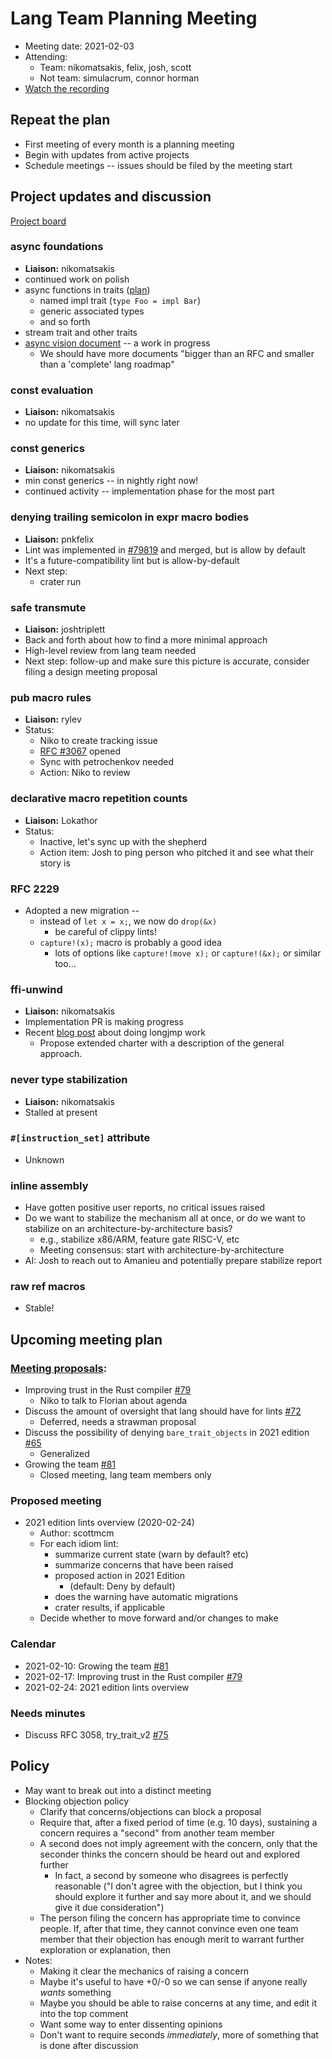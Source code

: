 # Lang Team Planning Meeting

* Meeting date: 2021-02-03
* Attending: 
    * Team: nikomatsakis, felix, josh, scott
    * Not team: simulacrum, connor horman
* [Watch the recording](https://youtu.be/r1c2tFMAYQs)

## Repeat the plan

* First meeting of every month is a planning meeting
* Begin with updates from active projects
* Schedule meetings -- issues should be filed by the meeting start

## Project updates and discussion

[Project board](https://github.com/rust-lang/lang-team/projects/2)

### async foundations

* **Liaison:** nikomatsakis
* continued work on polish
* async functions in traits ([plan](https://hackmd.io/5kCE2T6sTDijhqMx8kaikw))
    * named impl trait (`type Foo = impl Bar`)
    * generic associated types
    * and so forth
* stream trait and other traits
* [async vision document](https://hackmd.io/p6cmRZ9ZRQ-F1tlhGaN9rg) -- a work in progress
    * We should have more documents "bigger than an RFC and smaller than a 'complete' lang roadmap"

### const evaluation

* **Liaison:** nikomatsakis
* no update for this time, will sync later

### const generics

* **Liaison:** nikomatsakis
* min const generics -- in nightly right now!
* continued activity -- implementation phase for the most part

### denying trailing semicolon in expr macro bodies

* **Liaison:** pnkfelix
* Lint was implemented in [#79819](https://github.com/rust-lang/rust/pull/79819) and merged, but is allow by default
* It's a future-compatibility lint but is allow-by-default
* Next step:
    * crater run

### safe transmute

* **Liaison:** joshtriplett
* Back and forth about how to find a more minimal approach
* High-level review from lang team needed
* Next step: follow-up and make sure this picture is accurate, consider filing a design meeting proposal

### pub macro rules

* **Liaison:** rylev
* Status:
    * Niko to create tracking issue
    * [RFC #3067] opened
    * Sync with petrochenkov needed
    * Action: Niko to review 

[RFC #3067]: https://github.com/rust-lang/rfcs/pull/3067

### declarative macro repetition counts

* **Liaison:** Lokathor
* Status:
    * Inactive, let's sync up with the shepherd
    * Action item: Josh to ping person who pitched it and see what their story is

### RFC 2229

* Adopted a new migration --
    * instead of `let x = x;`, we now do `drop(&x)`
        * be careful of clippy lints!
    * `capture!(x);` macro is probably a good idea
        * lots of options like `capture!(move x);` or `capture!(&x);` or similar too...

### ffi-unwind

* **Liaison:** nikomatsakis
* Implementation PR is making progress
* Recent [blog post](https://blog.rust-lang.org/inside-rust/2021/01/26/ffi-unwind-longjmp.html) about doing longjmp work
    * Propose extended charter with a description of the general approach.

### never type stabilization

* **Liaison:** nikomatsakis
* Stalled at present

### `#[instruction_set]` attribute

* Unknown

### inline assembly

* Have gotten positive user reports, no critical issues raised
* Do we want to stabilize the mechanism all at once, or do we want to stabilize on an architecture-by-architecture basis?
    * e.g., stabilize x86/ARM, feature gate RISC-V, etc
    * Meeting consensus: start with architecture-by-architecture
* AI: Josh to reach out to Amanieu and potentially prepare stabilize report

### raw ref macros

* Stable!

## Upcoming meeting plan

### [Meeting proposals](https://github.com/rust-lang/lang-team/issues?q=is%3Aissue+is%3Aopen+label%3Ameeting-proposal):

* Improving trust in the Rust compiler [#79](https://github.com/rust-lang/lang-team/issues/79)
    * Niko to talk to Florian about agenda
* Discuss the amount of oversight that lang should have for lints [#72](https://github.com/rust-lang/lang-team/issues/72)
    * Deferred, needs a strawman proposal
* Discuss the possibility of denying `bare_trait_objects` in 2021 edition [#65](https://github.com/rust-lang/lang-team/issues/65)
    * Generalized
* Growing the team [#81](https://github.com/rust-lang/lang-team/issues/81)
    * Closed meeting, lang team members only

### Proposed meeting

* 2021 edition lints overview (2020-02-24)
    * Author: scottmcm
    * For each idiom lint:
        * summarize current state (warn by default? etc)
        * summarize concerns that have been raised
        * proposed action in 2021 Edition
            * (default: Deny by default)
        * does the warning have automatic migrations
        * crater results, if applicable
    * Decide whether to move forward and/or changes to make

### Calendar

* 2021-02-10: Growing the team [#81](https://github.com/rust-lang/lang-team/issues/81)
* 2021-02-17: Improving trust in the Rust compiler [#79](https://github.com/rust-lang/lang-team/issues/79)
* 2021-02-24: 2021 edition lints overview

### Needs minutes

*  Discuss RFC 3058, try_trait_v2 [#75](https://github.com/rust-lang/lang-team/issues/75)

## Policy

* May want to break out into a distinct meeting
* Blocking objection policy
    * Clarify that concerns/objections can block a proposal
    * Require that, after a fixed period of time (e.g. 10 days), sustaining a concern requires a "second" from another team member
    * A second does not imply agreement with the concern, only that the seconder thinks the concern should be heard out and explored further
        * In fact, a second by someone who disagrees is perfectly reasonable ("I don't agree with the objection, but I think you should explore it further and say more about it, and we should give it due consideration")
    * The person filing the concern has appropriate time to convince people. If, after that time, they cannot convince even one team member that their objection has enough merit to warrant further exploration or explanation, then 
* Notes:
    * Making it clear the mechanics of raising a concern
    * Maybe it's useful to have +0/-0 so we can sense if anyone really *wants* something
    * Maybe you should be able to raise concerns at any time, and edit it into the top comment
    * Want some way to enter dissenting opinions
    * Don't want to require seconds *immediately*, more of something that is done after discussion